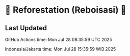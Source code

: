 
# 🌳 Reforestation (Reboisasi) 🌲

## Last Updated

GitHub Actions time: Mon Jul 28 08:35:59 UTC 2025

Indonesia/Jakarta time: Mon Jul 28 15:35:59 WIB 2025
